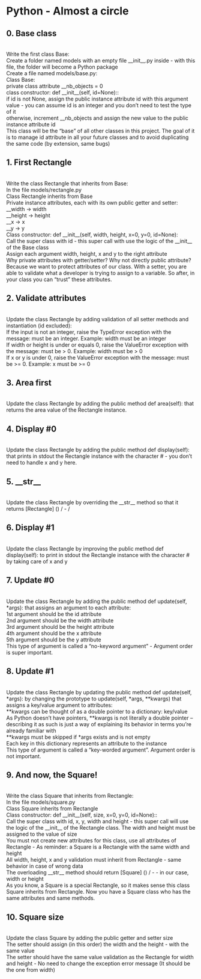 <h1>Python - Almost a circle</h1>
<h2> 0. Base class </h2>
<br>
Write the first class Base:
<br>
Create a folder named models with an empty file __init__.py inside - with this file, the folder will become a Python package
<br>
Create a file named models/base.py:
<br>
Class Base:
<br>private class attribute __nb_objects = 0
<br>class constructor: def __init__(self, id=None)::
<br>if id is not None, assign the public instance attribute id with this argument value - you can assume id is an integer and you don’t need to test the type of it
<br>otherwise, increment __nb_objects and assign the new value to the public instance attribute id
<br>This class will be the “base” of all other classes in this project. The goal of it is to manage id attribute in all your future classes and to avoid duplicating the same code (by extension, same bugs)<br>
<h2>1. First Rectangle</h2>
<br>
Write the class Rectangle that inherits from Base:
<br>
In the file models/rectangle.py
<br>Class Rectangle inherits from Base
<br>Private instance attributes, each with its own public getter and setter:
<br>__width -> width
<br>__height -> height
<br>__x -> x
<br>__y -> y
<br>Class constructor: def __init__(self, width, height, x=0, y=0, id=None):
<br>Call the super class with id - this super call with use the logic of the __init__ of the Base class
<br>Assign each argument width, height, x and y to the right attribute
<br>Why private attributes with getter/setter? Why not directly public attribute?
<br>
Because we want to protect attributes of our class. With a setter, you are able to validate what a developer is trying to assign to a variable. So after, in your class you can “trust” these attributes.<br>
<h2>2. Validate attributes</h2>
<br>
Update the class Rectangle by adding validation of all setter methods and instantiation (id excluded):
<br>
If the input is not an integer, raise the TypeError exception with the message: <name of the attribute> must be an integer. Example: width must be an integer<br>
If width or height is under or equals 0, raise the ValueError exception with the message: <name of the attribute> must be > 0. Example: width must be > 0<br>
If x or y is under 0, raise the ValueError exception with the message: <name of the attribute> must be >= 0. Example: x must be >= 0<br>
<h2>3. Area first</h2>
<br>
Update the class Rectangle by adding the public method def area(self): that returns the area value of the Rectangle instance.<br>
<h2>4. Display #0</h2>
<br>
Update the class Rectangle by adding the public method def display(self): that prints in stdout the Rectangle instance with the character # - you don’t need to handle x and y here.<br>
<h2>5. __str__</h2>
<br>
Update the class Rectangle by overriding the __str__ method so that it returns [Rectangle] (<id>) <x>/<y> - <width>/<height>
<br>
<h2>6. Display #1</h2>
<br>
Update the class Rectangle by improving the public method def display(self): to print in stdout the Rectangle instance with the character # by taking care of x and y <br>
<h2>7. Update #0</h2>
<br>
Update the class Rectangle by adding the public method def update(self, *args): that assigns an argument to each attribute:
<br>
1st argument should be the id attribute
<br>2nd argument should be the width attribute
<br>3rd argument should be the height attribute
<br>4th argument should be the x attribute
<br>5th argument should be the y attribute
<br>This type of argument is called a “no-keyword argument” - Argument order is super important.
<br>
<h2>8. Update #1</h2>
<br>
Update the class Rectangle by updating the public method def update(self, *args): by changing the prototype to update(self, *args, **kwargs) that assigns a key/value argument to attributes:
<br>
**kwargs can be thought of as a double pointer to a dictionary: key/value
<br>
As Python doesn’t have pointers, **kwargs is not literally a double pointer – describing it as such is just a way of explaining its behavior in terms you’re already familiar with<br>
**kwargs must be skipped if *args exists and is not empty <br>
Each key in this dictionary represents an attribute to the instance <br>
This type of argument is called a “key-worded argument”. Argument order is not important.<br>
<h2>9. And now, the Square!</h2>
<br>
Write the class Square that inherits from Rectangle:
<br>
In the file models/square.py
<br>Class Square inherits from Rectangle
<br>Class constructor: def __init__(self, size, x=0, y=0, id=None)::
<br>Call the super class with id, x, y, width and height - this super call will use the logic of the __init__ of the Rectangle class. The width and height must be assigned to the value of size
<br>You must not create new attributes for this class, use all attributes of Rectangle - As reminder: a Square is a Rectangle with the same width and height
<br>All width, height, x and y validation must inherit from Rectangle - same behavior in case of wrong data
<br>The overloading __str__ method should return [Square] (<id>) <x>/<y> - <size> - in our case, width or height
<br>As you know, a Square is a special Rectangle, so it makes sense this class Square inherits from Rectangle. Now you have a Square class who has the same attributes and same methods.
<br>
<h2>10. Square size</h2>
<br>
Update the class Square by adding the public getter and setter size
<br>
The setter should assign (in this order) the width and the height - with the same value
<br>The setter should have the same value validation as the Rectangle for width and height - No need to change the exception error message (It should be the one from width)








